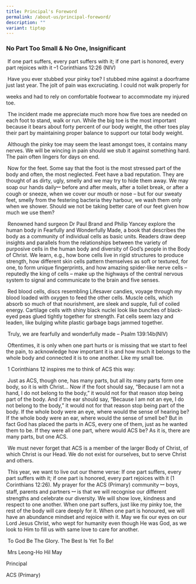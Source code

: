 ```yaml
---
title: Principal's Foreword
permalink: /about-us/principal-foreword/
description: ""
variant: tiptap
---
```

<h3>No Part Too Small &amp; No One, Insignificant  </h3>
<p></p>
<p>&nbsp;If one part suffers, every part suffers with it; if one part is
honored, every part rejoices with it –1 Corinthians 12:26 (NIV)</p>
<p>&nbsp;Have you ever stubbed your pinky toe? I stubbed mine against a doorframe
just last year. The jolt of pain was excruciating. I could not walk properly
for</p>
<p>weeks and had to rely on comfortable footwear to accommodate my injured
toe.</p>
<p>&nbsp;The incident made me appreciate much more how five toes are needed
on each foot to stand, walk or run. While the big toe is the most important
because it bears about forty percent of our body weight, the other toes
play their part by maintaining proper balance to support our total body
weight.</p>
<p>&nbsp;Although the pinky toe may seem the least amongst toes, it contains
many nerves. We will be wincing in pain should we stub it against something
hard. The pain often lingers for days on end.&nbsp;</p>
<p>&nbsp;Now for the feet. Some say that the foot is the most stressed part
of the body and often, the most neglected. Feet have a bad reputation.
They are thought of as dirty, ugly, smelly and we may try to hide them
away.&nbsp;We may soap our hands dailyꟷ before and after meals, after a
toilet break, or after a cough or sneeze, when we cover our mouth or nose
– but for our sweaty feet, smelly from the festering bacteria they harbour,
we wash them only when we shower. Should we not be taking better care of
our feet given how much we use them?</p>
<p>&nbsp;Renowned hand surgeon Dr Paul Brand and Philip Yancey explore the
human body in Fearfully and Wonderfully Made, a book that describes the
body as a community of individual cells as basic units. Readers draw deep
insights and parallels from the relationships between the variety of purposive
cells in the human body and diversity of God’s people in the Body of Christ.
We learn, e.g., how bone cells live in rigid structures to produce strength,
how different skin cells pattern themselves as soft or textured, for one,
to form unique fingerprints, and how amazing spider-like nerve cells –
reputedly the king of cells – make up the highways of the central nervous
system to signal and communicate to the brain and five senses. &nbsp;</p>
<p>&nbsp;Red blood cells, discs resembling Lifesaver candies, voyage through
my blood loaded with oxygen to feed the other cells. Muscle cells, which
absorb so much of that nourishment, are sleek and supple, full of coiled
energy. Cartilage cells with shiny black nuclei look like bunches of black-eyed
peas glued tightly together for strength. Fat cells seem lazy and leaden,
like bulging white plastic garbage bags jammed together.</p>
<p>&nbsp;Truly, we are fearfully and wonderfully made – Psalm 139:14b(NIV)</p>
<p>&nbsp;Oftentimes, it is only when one part hurts or is missing that we
start to feel the pain, to acknowledge how important it is and how much
it belongs to the whole body and connected it is to one another. Like my
small toe.</p>
<p>&nbsp;1 Corinthians 12 inspires me to think of ACS this way:</p>
<p>&nbsp;Just as ACS, though one, has many parts, but all its many parts
form one body,&nbsp;so it is with Christ… Now if the foot should say, “Because
I am not a hand, I do not belong to the body,” it would not for that reason
stop being part of the body.&nbsp;And if the ear should say, “Because I
am not an eye, I do not belong to the body,” it would not for that reason
stop being part of the body.&nbsp;If the whole body were an eye, where
would the sense of hearing be? If the whole body were an ear, where would
the sense of smell be? But in fact God has placed&nbsp;the parts in ACS,
every one of them, just as he wanted them to be.&nbsp;If they were all
one part, where would ACS be?&nbsp;As it is, there are many parts, but
one ACS.</p>
<p>&nbsp;We must never forget that ACS is a member of the larger Body of
Christ, of which Christ is our Head. We do not exist for ourselves, but
to serve Christ and others.</p>
<p>&nbsp;This year, we want to live out our theme verse: If one part suffers,
every part suffers with it; if one part is honored, every part rejoices
with it (1 Corinthians 12:26). My prayer for the ACS (Primary) community
ꟷ boys, staff, parents and partners ꟷ is that we will recognise our different
strengths and celebrate our diversity. We will show love, kindness and
respect to one another. When one part suffers, just like my pinky toe,
the rest of the body will care deeply for it. When one part is honoured,
we will have an abundance mindset and rejoice with it. May we fix our eyes
on our Lord Jesus Christ, who wept for humanity even though He was God,
as we look to Him to fill us with same love to care for another.</p>
<p>&nbsp;To God Be The Glory. The Best Is Yet To Be!</p>
<p>&nbsp;Mrs Leong-Ho Hil May</p>
<p>Principal</p>
<p>ACS (Primary)</p>
<p></p>
<p></p>